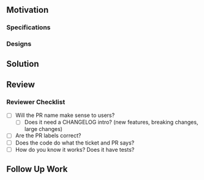## Motivation

<!--
Thank you for your Pull Request.
How does this change improve Zebra?
-->

### Specifications

<!--
If this PR changes consensus rules, quote them, and link to the Zcash spec or ZIP:
https://zips.z.cash/#nu5-zips
If this PR changes network behaviour, quote and link to the Bitcoin network reference:
https://developer.bitcoin.org/reference/p2p_networking.html
-->

### Designs

<!--
If this PR implements a Zebra design, quote and link to the RFC:
https://github.com/ZcashFoundation/zebra/tree/main/book/src/dev/rfcs/
-->

## Solution

<!--
Summarize the changes in this PR.
Does it close any issues?
-->

## Review

<!--
Is this PR blocking any other work?
If you want a specific reviewer for this PR, tag them here.
-->

### Reviewer Checklist

  - [ ] Will the PR name make sense to users?
    - [ ] Does it need a CHANGELOG intro? (new features, breaking changes, large changes)
  - [ ] Are the PR labels correct?
  - [ ] Does the code do what the ticket and PR says?
  - [ ] How do you know it works? Does it have tests?

## Follow Up Work

<!--
Is there anything missing from the solution?
-->
